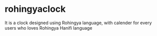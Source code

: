 # rohingyaclock
It is a clock designed using Rohingya language, with calender for every users who loves Rohingya Hanifi language
